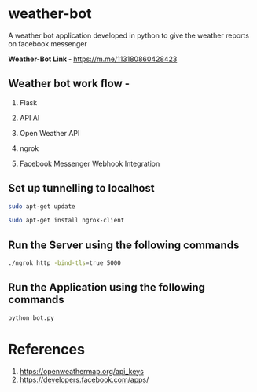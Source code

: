 # weather-bot
A weather bot application developed in python to give the weather reports on facebook messenger

<b> Weather-Bot Link - </b> <a> https://m.me/113180860428423 </a>

<h2>Weather bot work flow -</h2>

1. Flask

2. API AI

3. Open Weather API

4. ngrok

5. Facebook Messenger Webhook Integration

<h2>Set up tunnelling to localhost</h2>

```bash
sudo apt-get update
```

```bash
sudo apt-get install ngrok-client
```
<h2>Run the Server using the following commands</h2>

```bash
./ngrok http -bind-tls=true 5000
```

<h2>Run the Application using the following commands</h2>

```bash
python bot.py
```

# References

1. <a>https://openweathermap.org/api_keys</a>
2. <a>https://developers.facebook.com/apps/</a>
